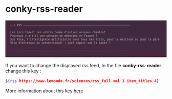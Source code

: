 
# conky-rss-reader

![preview](conkyrc-rss-reader.png)

If you want to change the displayed rss feed, In the file **conky-rss-reader** change this key :
```bash
${rss https://www.lemonde.fr/sciences/rss_full.xml 1 item_titles 4}
```
More information about this key [here](https://conky.cc/variables#rss)